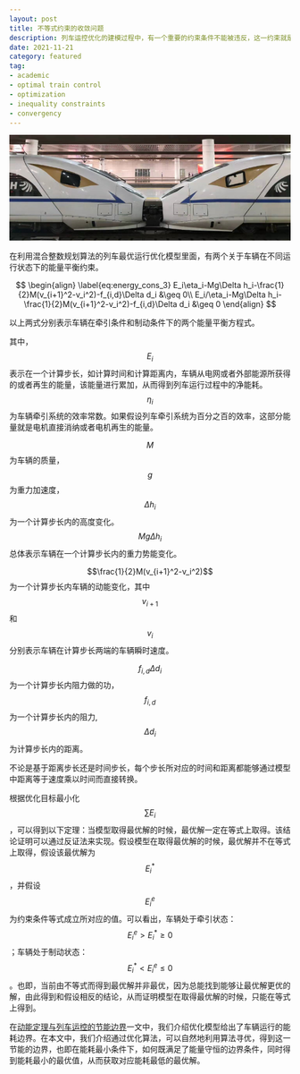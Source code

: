 ```yaml
---
layout: post
title: 不等式约束的收敛问题
description: 列车运控优化的建模过程中，有一个重要的约束条件不能被违反，这一约束就是能量守恒定律所带来的能量平衡约束，该约束确保能量平衡在车辆运行过程中得到保障。在“动能定理的能量边界”一文中，我们介绍优化模型给出了车辆运行的能耗边界。在本文中，我们介绍通过优化算法，可以自然地利用算法寻优，得到这一节能的边界，也即在能耗最小条件下，如何既满足了能量守恒的边界条件，同时得到能耗最小的最优值，从而获取对应能耗最低的最优解。
date: 2021-11-21
category: featured
tag:
- academic
- optimal train control
- optimization
- inequality constraints 
- convergency
---
```


![High Speed Trains](/images/blog/HSR_1_comp.png "High Speed Trains")

在利用混合整数规划算法的列车最优运行优化模型里面，有两个关于车辆在不同运行状态下的能量平衡约束。

$$ \begin{align} 
\label{eq:energy_cons_3}
E_i\eta_i-Mg\Delta h_i-\frac{1}{2}M(v_{i+1}^2-v_i^2)-f_{i,d}\Delta d_i &\geq 0\\
E_i/\eta_i-Mg\Delta h_i-\frac{1}{2}M(v_{i+1}^2-v_i^2)-f_{i,d}\Delta d_i &\geq 0
\end{align} $$

以上两式分别表示车辆在牵引条件和制动条件下的两个能量平衡方程式。

其中，$$E_i$$表示在一个计算步长，如计算时间和计算距离内，车辆从电网或者外部能源所获得的或者再生的能量，该能量进行累加，从而得到列车运行过程中的净能耗。$$\eta_i$$为车辆牵引系统的效率常数。如果假设列车牵引系统为百分之百的效率，这部分能量就是电机直接消纳或者电机再生的能量。

$$M$$为车辆的质量，$$g$$为重力加速度，$$\Delta h_i$$为一个计算步长内的高度变化。$$Mg\Delta h_i $$总体表示车辆在一个计算步长内的重力势能变化。

$$\frac{1}{2}M(v_{i+1}^2-v_i^2)$$为一个计算步长内车辆的动能变化，其中$$v_{i+1}$$和$$v_i$$分别表示车辆在计算步长两端的车辆瞬时速度。

$$f_{i,d}\Delta d_i $$为一个计算步长内阻力做的功，$$ f_{i,d}$$为一个计算步长内的阻力, $$\Delta d_i$$为计算步长内的距离。

不论是基于距离步长还是时间步长，每个步长所对应的时间和距离都能够通过模型中距离等于速度乘以时间而直接转换。 

根据优化目标最小化$$\sum E_i$$，可以得到以下定理：当模型取得最优解的时候，最优解一定在等式上取得。该结论证明可以通过反证法来实现。假设模型在取得最优解的时候，最优解并不在等式上取得，假设该最优解为$$E_i^*$$，并假设$$E_i^e$$为约束条件等式成立所对应的值。可以看出，车辆处于牵引状态：$$E_i^e> E_i^*\geq 0$$；车辆处于制动状态：$$E_i^*< E_i^e\leq 0$$。也即，当前由不等式而得到最优解并非最优，因为总能找到能够让最优解更优的解，由此得到和假设相反的结论，从而证明模型在取得最优解的时候，只能在等式上得到。

在[动能定理与列车运控的节能边界](https://lushaofeng.github.io/featured/2021/10/07/%E5%8A%A8%E8%83%BD%E5%AE%9A%E7%90%86%E4%B8%8E%E8%8A%82%E8%83%BD%E7%9A%84%E8%BE%B9%E7%95%8C.html)一文中，我们介绍优化模型给出了车辆运行的能耗边界。在本文中，我们介绍通过优化算法，可以自然地利用算法寻优，得到这一节能的边界，也即在能耗最小条件下，如何既满足了能量守恒的边界条件，同时得到能耗最小的最优值，从而获取对应能耗最低的最优解。
